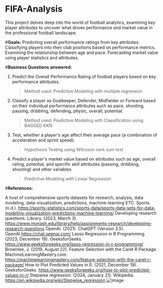 # FIFA-Analysis
This project delves deep into the world of football analytics, examining key player attributes to uncover what drives performance and market value in the professional football landscape.

#**Goals:**
Predicting overall performance ratings from key attributes. 
Classifying players into their club positions based on performance metrics.
Examining the relationship between age and pace.
Forecasting market value using player statistics and attributes.

#**Business Questions answered:**
1. Predict the Overall Performance Rating of football players based on key performance attributes.
   > Method used: Predictive Modeling with multiple regression
2. Classify a player as Goalkeeper, Defender, Midfielder or Forward based on their individual performance attributes such as pace, shooting, passing, dribbling, defending, physic, overall, potential.
   > Method used: Predictive Modeling with Classification using BAGGED KKN
3. Test, whether a player's age affect their average pace (a combination of acceleration and sprint speed).
   > Hypothesis Testing using Wilcoxon rank sum test
4. Predict a player's market value based on attributes such as age, overall rating, potential, and specific skill attributes (passing, dribbling, shooting) and other variables.
   > Predictive Modeling with Linear Regression

#**References:**
 
 A host of comprehensive sports datasets for research, analysis, data modeling, data-visualization, predictions, machine-learning ETC. Sports. (n.d.). <https://sports-statistics.com/sports-data/sports-data-sets-for-data-modeling-visualization-predictions-machine-learning/>
 Developing research questions. Library. (2023, March 3). <https://www.monash.edu/library/help/assignments-research/developing-research-questions>
OpenAI. (2021). ChatGPT (Version 3.5). OpenAI.https://chat.openai.com/
Lasso Regression in R Programming. (2023, December 19). GeeksforGeeks. https://www.geeksforgeeks.org/lasso-regression-in-r-programming/
Brownlee, J. (2019, August 22). Feature Selection with the Caret R Package. MachineLearningMastery.com. https://machinelearningmastery.com/feature-selection-with-the-caret-r-package/
How to Plot Predicted Values in R. (2021, December 19). GeeksforGeeks. https://www.geeksforgeeks.org/how-to-plot-predicted-values-in-r/
Stepwise regression. (2024, January 21). Wikipedia. https://en.wikipedia.org/wiki/Stepwise_regression
![image](https://github.com/user-attachments/assets/b4834492-337c-4652-9ae2-c293da61019c)











